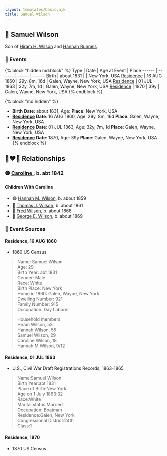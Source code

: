 ```yaml
---
layout: templates/basic.njk
title: Samuel Wilson
---
```

## 🔵 Samuel Wilson

Son of [Hiram H. Wilson](/people/8/82044077) and [Hannah Runnels](/people/9/9135776)

### 📆 Events

{% block "hidden md:block" %}
Type | Date | Age at Event | Place
------ | ------ | ------ | ------
Birth | about 1831 |  | New York, USA
[Residence](#event-event-0) | 16 AUG 1860 | 29y, 8m, 16d | Galen, Wayne, New York, USA
[Residence](#event-event-1) | 01 JUL 1863 | 32y, 7m, 1d | Galen, Wayne, New York, USA
[Residence](#event-event-2) | 1870 | 39y | Galen, Wayne, New York, USA
{% endblock %}

{% block "md:hidden" %}
- **Birth**
**Date**: about 1831, Age:
**Place**: New York, USA
- **[Residence](#event-event-0)**
**Date**: 16 AUG 1860, Age: 29y, 8m, 16d
**Place**: Galen, Wayne, New York, USA
- **[Residence](#event-event-1)**
**Date**: 01 JUL 1863, Age: 32y, 7m, 1d
**Place**: Galen, Wayne, New York, USA
- **[Residence](#event-event-2)**
**Date**: 1870, Age: 39y
**Place**: Galen, Wayne, New York, USA
{% endblock %}

## 👩‍❤️‍👨 Relationships

### 🟣 [Caroline ](/people/4/42501514), b. abt 1842

#### Children With Caroline
* 🟣 [Hannah M. Wilson](/people/9/97992363), b. about 1859
* 🔵 [Thomas J. Wilson](/people/5/56990191), b. about 1861
* 🔵 [Fred Wilson](/people/4/44161340), b. about 1868
* 🔵 [George E. Wilson](/people/5/52481817), b. about 1869
### 📰 Event Sources

#### <a id="event-event-0"></a> Residence, 16 AUG 1860
* 1860 US Census
>   
  > Name: Samuel Wilson  
  > Age: 29  
  > Birth Year: abt 1831  
  > Gender: Male  
  > Race: White  
  > Birth Place: New York  
  > Home in 1860: Galen, Wayne, New York  
  > Dwelling Number: 921  
  > Family Number: 915  
  > Occupation: Day Laborer  
  >   
  > Household members:  
  > Hiram Wilson, 53  
  > Hannah Wilson, 55  
  > Samuel Wilson, 29  
  > Caroline Wilson, 18  
  > Hannah M Wilson, 9/12  
  >

#### <a id="event-event-1"></a> Residence, 01 JUL 1863
* U.S., Civil War Draft Registrations Records, 1863-1865
>   
  > Name:Samuel Wilson  
  > Birth Year:abt 1831  
  > Place of Birth:New York  
  > Age on 1 July 1863:32  
  > Race:White  
  > Marital status:Married  
  > Occupation: Boatman  
  > Residence:Galen, New York  
  > Congressional District:24th  
  > Class:1

#### <a id="event-event-2"></a> Residence, 1870
* 1870 US Census
